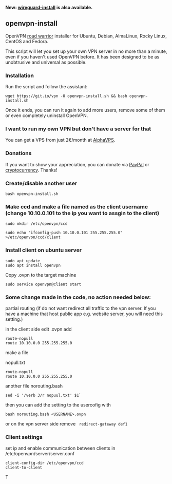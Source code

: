 **New: [wireguard-install](https://github.com/Nyr/wireguard-install) is also available.**

## openvpn-install
OpenVPN [road warrior](http://en.wikipedia.org/wiki/Road_warrior_%28computing%29) installer for Ubuntu, Debian, AlmaLinux, Rocky Linux, CentOS and Fedora.

This script will let you set up your own VPN server in no more than a minute, even if you haven't used OpenVPN before. It has been designed to be as unobtrusive and universal as possible.

### Installation
Run the script and follow the assistant:

`wget https://git.io/vpn -O openvpn-install.sh && bash openvpn-install.sh`

Once it ends, you can run it again to add more users, remove some of them or even completely uninstall OpenVPN.

### I want to run my own VPN but don't have a server for that
You can get a VPS from just 2€/month at [AlphaVPS](https://alphavps.com/clients/aff.php?aff=474&pid=422).

### Donations

If you want to show your appreciation, you can donate via [PayPal](https://www.paypal.com/cgi-bin/webscr?cmd=_s-xclick&hosted_button_id=VBAYDL34Z7J6L) or [cryptocurrency](https://pastebin.com/raw/M2JJpQpC). Thanks!


### Create/disable another user

`bash openvpn-install.sh`


### Make ccd and make a file named as the client username (change 10.10.0.101 to the ip you want to assgin to the client)

```
sudo mkdir /etc/openvpn/ccd

sudo echo "ifconfig-push 10.10.0.101 255.255.255.0" >/etc/openvon/ccd/client

```

### Install client on ubuntu server





```
sudo apt update
sudo apt install openvpn
```

Copy <USERNAME>.ovpn to the target machine

``` sudo cp <USERNAME>.ovpn /etc/openvpn/client.conf
sudo service openvpn@client start
```

### Some change made in the code, no action needed below:

partial routing (if do not want redirect all traffic to the vpn server. If you have a machine that host public app e.g. website server, you will need this setting.)

in the client side edit <USERNAME>.ovpn
add 
  
```
route-nopull
route 10.10.0.0 255.255.255.0
```

make a file 
  
  nopull.txt
  
  ```
  route-nopull
  route 10.10.0.0 255.255.255.0
  ```
  
  another file
  norouting.bash
  ```
  sed -i '/verb 3/r nopuul.txt' $1`
  ```

  then you can add the setting to the usercofig with

  `bash norouting.bash <USERNAME>.ovpn`

or on the vpn server side
remove
  ``` redirect-gateway def1```
  
### Client settings
set ip and enable communication between clients
in /etc/openvpn/server/server.conf

```
client-config-dir /etc/openvpn/ccd
client-to-client
```
  
T
